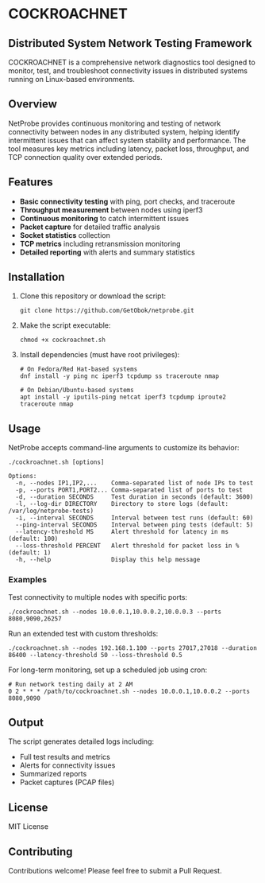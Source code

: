 # COCKROACHNET

## Distributed System Network Testing Framework

COCKROACHNET is a comprehensive network diagnostics tool designed to monitor, test, and troubleshoot connectivity issues in distributed systems running on Linux-based environments.

## Overview

NetProbe provides continuous monitoring and testing of network connectivity between nodes in any distributed system, helping identify intermittent issues that can affect system stability and performance. The tool measures key metrics including latency, packet loss, throughput, and TCP connection quality over extended periods.

## Features

- **Basic connectivity testing** with ping, port checks, and traceroute
- **Throughput measurement** between nodes using iperf3
- **Continuous monitoring** to catch intermittent issues
- **Packet capture** for detailed traffic analysis
- **Socket statistics** collection
- **TCP metrics** including retransmission monitoring
- **Detailed reporting** with alerts and summary statistics

## Installation

1. Clone this repository or download the script:
   ```
   git clone https://github.com/GetObok/netprobe.git
   ```

2. Make the script executable:
   ```
   chmod +x cockroachnet.sh
   ```

3. Install dependencies (must have root privileges):
   ```
   # On Fedora/Red Hat-based systems
   dnf install -y ping nc iperf3 tcpdump ss traceroute nmap
   
   # On Debian/Ubuntu-based systems
   apt install -y iputils-ping netcat iperf3 tcpdump iproute2 traceroute nmap
   ```

## Usage

NetProbe accepts command-line arguments to customize its behavior:

```
./cockroachnet.sh [options]

Options:
  -n, --nodes IP1,IP2,...    Comma-separated list of node IPs to test
  -p, --ports PORT1,PORT2... Comma-separated list of ports to test
  -d, --duration SECONDS     Test duration in seconds (default: 3600)
  -l, --log-dir DIRECTORY    Directory to store logs (default: /var/log/netprobe-tests)
  -i, --interval SECONDS     Interval between test runs (default: 60)
  --ping-interval SECONDS    Interval between ping tests (default: 5)
  --latency-threshold MS     Alert threshold for latency in ms (default: 100)
  --loss-threshold PERCENT   Alert threshold for packet loss in % (default: 1)
  -h, --help                 Display this help message
```

### Examples

Test connectivity to multiple nodes with specific ports:
```
./cockroachnet.sh --nodes 10.0.0.1,10.0.0.2,10.0.0.3 --ports 8080,9090,26257
```

Run an extended test with custom thresholds:
```
./cockroachnet.sh --nodes 192.168.1.100 --ports 27017,27018 --duration 86400 --latency-threshold 50 --loss-threshold 0.5
```

For long-term monitoring, set up a scheduled job using cron:
```
# Run network testing daily at 2 AM
0 2 * * * /path/to/cockroachnet.sh --nodes 10.0.0.1,10.0.0.2 --ports 8080,9090
```

## Output

The script generates detailed logs including:
- Full test results and metrics
- Alerts for connectivity issues
- Summarized reports
- Packet captures (PCAP files)

## License

MIT License

## Contributing

Contributions welcome! Please feel free to submit a Pull Request.